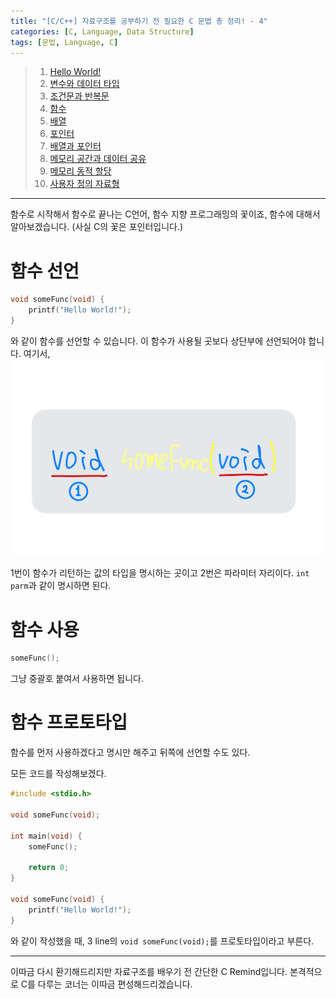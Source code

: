 ```yaml
---
title: "[C/C++] 자료구조를 공부하기 전 필요한 C 문법 총 정리! - 4"
categories: [C, Language, Data Structure]
tags: [문법, Language, C]
---
```

> 1. [Hello World!](https://zinovy124.github.io/c/language/data%20structure/the-C-language-1/)
> 2. [변수와 데이터 타입](#변수와-데이터-타입)
> 3. [조건문과 반복문]()
> 4. [함수]()
> 5. [배열]()
> 6. [포인터]()
> 7. [배열과 포인터]()
> 8. [메모리 공간과 데이터 공유]()
> 9. [메모리 동적 할당]()
> 10. [사용자 정의 자료형]()
---
함수로 시작해서 함수로 끝나는 C언어, 함수 지향 프로그래밍의 꽃이죠, 함수에 대해서 알아보겠습니다. (사실 C의 꽃은 포인터입니다.)

# 함수 선언
```c
void someFunc(void) {
    printf("Hello World!");
}
```
와 같이 함수를 선언할 수 있습니다. 이 함수가 사용될 곳보다 상단부에 선언되어야 합니다.
여기서,
![Function-image-1](./images/%EB%B8%94%EB%A1%9C%EA%B7%B8%20%EC%9E%90%EB%A3%8C-2.jpg)

1번이 함수가 리턴하는 값의 타입을 명시하는 곳이고 2번은 파라미터 자리이다.
`int parm`과 같이 명시하면 된다.

# 함수 사용
```c
someFunc();
```
그냥 중괄호 붙여서 사용하면 됩니다.

# 함수 프로토타입
함수를 먼저 사용하겠다고 명시만 해주고 뒤쪽에 선언할 수도 있다.

모든 코드를 작성해보겠다.

```c
#include <stdio.h>

void someFunc(void);

int main(void) {
    someFunc();

    return 0;
}

void someFunc(void) {
    printf("Hello World!");
}
```

와 같이 작성했을 때, 3 line의 `void someFunc(void);`를 프로토타입이라고 부른다.

---
이따금 다시 환기해드리지만 자료구조를 배우기 전 간단한 C Remind입니다.
본격적으로 C를 다루는 코너는 이따금 편성해드리겠습니다.